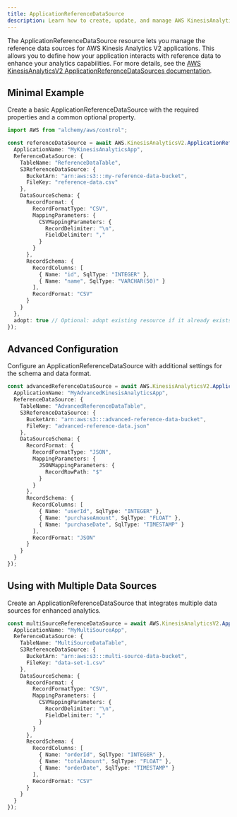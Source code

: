 ```yaml
---
title: ApplicationReferenceDataSource
description: Learn how to create, update, and manage AWS KinesisAnalyticsV2 ApplicationReferenceDataSources using Alchemy Cloud Control.
---
```


The ApplicationReferenceDataSource resource lets you manage the reference data sources for AWS Kinesis Analytics V2 applications. This allows you to define how your application interacts with reference data to enhance your analytics capabilities. For more details, see the [AWS KinesisAnalyticsV2 ApplicationReferenceDataSources documentation](https://docs.aws.amazon.com/kinesisanalyticsv2/latest/userguide/).

## Minimal Example

Create a basic ApplicationReferenceDataSource with the required properties and a common optional property.

```ts
import AWS from "alchemy/aws/control";

const referenceDataSource = await AWS.KinesisAnalyticsV2.ApplicationReferenceDataSource("MyReferenceDataSource", {
  ApplicationName: "MyKinesisAnalyticsApp",
  ReferenceDataSource: {
    TableName: "ReferenceDataTable",
    S3ReferenceDataSource: {
      BucketArn: "arn:aws:s3:::my-reference-data-bucket",
      FileKey: "reference-data.csv"
    },
    DataSourceSchema: {
      RecordFormat: {
        RecordFormatType: "CSV",
        MappingParameters: {
          CSVMappingParameters: {
            RecordDelimiter: "\n",
            FieldDelimiter: ","
          }
        }
      },
      RecordSchema: {
        RecordColumns: [
          { Name: "id", SqlType: "INTEGER" },
          { Name: "name", SqlType: "VARCHAR(50)" }
        ],
        RecordFormat: "CSV"
      }
    }
  },
  adopt: true // Optional: adopt existing resource if it already exists
});
```

## Advanced Configuration

Configure an ApplicationReferenceDataSource with additional settings for the schema and data format.

```ts
const advancedReferenceDataSource = await AWS.KinesisAnalyticsV2.ApplicationReferenceDataSource("AdvancedReferenceDataSource", {
  ApplicationName: "MyAdvancedKinesisAnalyticsApp",
  ReferenceDataSource: {
    TableName: "AdvancedReferenceDataTable",
    S3ReferenceDataSource: {
      BucketArn: "arn:aws:s3:::advanced-reference-data-bucket",
      FileKey: "advanced-reference-data.json"
    },
    DataSourceSchema: {
      RecordFormat: {
        RecordFormatType: "JSON",
        MappingParameters: {
          JSONMappingParameters: {
            RecordRowPath: "$"
          }
        }
      },
      RecordSchema: {
        RecordColumns: [
          { Name: "userId", SqlType: "INTEGER" },
          { Name: "purchaseAmount", SqlType: "FLOAT" },
          { Name: "purchaseDate", SqlType: "TIMESTAMP" }
        ],
        RecordFormat: "JSON"
      }
    }
  }
});
```

## Using with Multiple Data Sources

Create an ApplicationReferenceDataSource that integrates multiple data sources for enhanced analytics.

```ts
const multiSourceReferenceDataSource = await AWS.KinesisAnalyticsV2.ApplicationReferenceDataSource("MultiSourceReferenceDataSource", {
  ApplicationName: "MyMultiSourceApp",
  ReferenceDataSource: {
    TableName: "MultiSourceDataTable",
    S3ReferenceDataSource: {
      BucketArn: "arn:aws:s3:::multi-source-data-bucket",
      FileKey: "data-set-1.csv"
    },
    DataSourceSchema: {
      RecordFormat: {
        RecordFormatType: "CSV",
        MappingParameters: {
          CSVMappingParameters: {
            RecordDelimiter: "\n",
            FieldDelimiter: ","
          }
        }
      },
      RecordSchema: {
        RecordColumns: [
          { Name: "orderId", SqlType: "INTEGER" },
          { Name: "totalAmount", SqlType: "FLOAT" },
          { Name: "orderDate", SqlType: "TIMESTAMP" }
        ],
        RecordFormat: "CSV"
      }
    }
  }
});
```